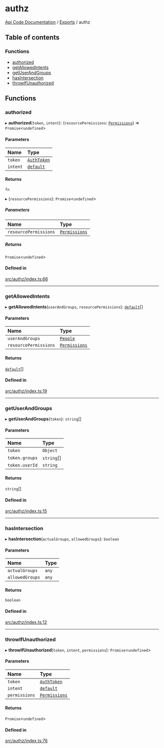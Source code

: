 # authz
 
[Api Code Documentation](../README.md) / [Exports](../modules.md) / authz

## Table of contents

### Functions

- [authorized](authz.md#authorized)
- [getAllowedIntents](authz.md#getallowedintents)
- [getUserAndGroups](authz.md#getuserandgroups)
- [hasIntersection](authz.md#hasintersection)
- [throwIfUnauthorized](authz.md#throwifunauthorized)

## Functions

### authorized

▸ **authorized**(`token`, `intent`): (`resourcePermissions`: [`Permissions`](authz_types.md#permissions)) => `Promise`<`undefined`\>

#### Parameters

| Name | Type |
| :------ | :------ |
| `token` | [`AuthToken`](../interfaces/authz_token.AuthToken.md) |
| `intent` | [`default`](authz_intents.md#default) |

#### Returns

`fn`

▸ (`resourcePermissions`): `Promise`<`undefined`\>

##### Parameters

| Name | Type |
| :------ | :------ |
| `resourcePermissions` | [`Permissions`](authz_types.md#permissions) |

##### Returns

`Promise`<`undefined`\>

#### Defined in

[src/authz/index.ts:66](https://github.com/openkfw/TruBudget/blob/b9aaff0/api/src/authz/index.ts#L66)

___

### getAllowedIntents

▸ **getAllowedIntents**(`userAndGroups`, `resourcePermissions`): [`default`](authz_intents.md#default)[]

#### Parameters

| Name | Type |
| :------ | :------ |
| `userAndGroups` | [`People`](authz_types.md#people) |
| `resourcePermissions` | [`Permissions`](authz_types.md#permissions) |

#### Returns

[`default`](authz_intents.md#default)[]

#### Defined in

[src/authz/index.ts:19](https://github.com/openkfw/TruBudget/blob/b9aaff0/api/src/authz/index.ts#L19)

___

### getUserAndGroups

▸ **getUserAndGroups**(`token`): `string`[]

#### Parameters

| Name | Type |
| :------ | :------ |
| `token` | `Object` |
| `token.groups` | `string`[] |
| `token.userId` | `string` |

#### Returns

`string`[]

#### Defined in

[src/authz/index.ts:15](https://github.com/openkfw/TruBudget/blob/b9aaff0/api/src/authz/index.ts#L15)

___

### hasIntersection

▸ **hasIntersection**(`actualGroups`, `allowedGroups`): `boolean`

#### Parameters

| Name | Type |
| :------ | :------ |
| `actualGroups` | `any` |
| `allowedGroups` | `any` |

#### Returns

`boolean`

#### Defined in

[src/authz/index.ts:12](https://github.com/openkfw/TruBudget/blob/b9aaff0/api/src/authz/index.ts#L12)

___

### throwIfUnauthorized

▸ **throwIfUnauthorized**(`token`, `intent`, `permissions`): `Promise`<`undefined`\>

#### Parameters

| Name | Type |
| :------ | :------ |
| `token` | [`AuthToken`](../interfaces/authz_token.AuthToken.md) |
| `intent` | [`default`](authz_intents.md#default) |
| `permissions` | [`Permissions`](authz_types.md#permissions) |

#### Returns

`Promise`<`undefined`\>

#### Defined in

[src/authz/index.ts:76](https://github.com/openkfw/TruBudget/blob/b9aaff0/api/src/authz/index.ts#L76)
